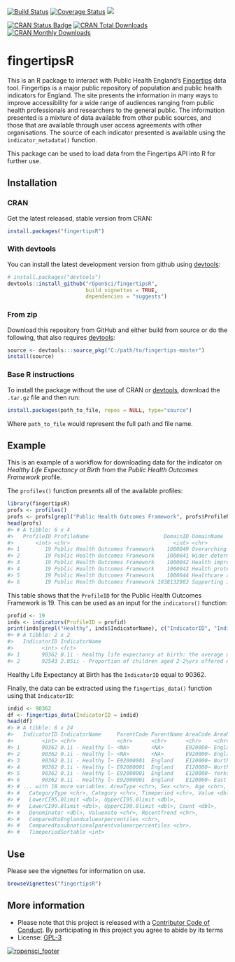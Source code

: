 
<!-- README.md is generated from README.Rmd. Please edit that file -->

[![Build
Status](https://travis-ci.org/ropensci/fingertipsR.svg)](https://travis-ci.org/ropensci/fingertipsR)
[![Coverage
Status](https://coveralls.io/repos/github/ropensci/fingertipsR/badge.svg?branch=master)](https://coveralls.io/github/ropensci/fingertipsR?branch=master)
[![](https://badges.ropensci.org/168_status.svg)](https://github.com/ropensci/onboarding/issues/168)

[![CRAN Status
Badge](http://www.r-pkg.org/badges/version/fingertipsR)](https://cran.r-project.org/package=fingertipsR)
[![CRAN Total
Downloads](http://cranlogs.r-pkg.org/badges/grand-total/fingertipsR)](https://cran.r-project.org/package=fingertipsR)
[![CRAN Monthly
Downloads](http://cranlogs.r-pkg.org/badges/fingertipsR)](https://cran.r-project.org/package=fingertipsR)

# fingertipsR

This is an R package to interact with Public Health England’s
[Fingertips](http://fingertips.phe.org.uk/) data tool. Fingertips is a
major public repository of population and public health indicators for
England. The site presents the information in many ways to improve
accessibility for a wide range of audiences ranging from public health
professionals and researchers to the general public. The information
presented is a mixture of data available from other public sources, and
those that are available through user access agreements with other
organisations. The source of each indicator presented is available using
the `indicator_metadata()` function.

This package can be used to load data from the Fingertips API into R for
further use.

## Installation

### CRAN

Get the latest released, stable version from CRAN:

``` r
install.packages("fingertipsR")
```

### With devtools

You can install the latest development version from github using
[devtools](https://github.com/hadley/devtools):

``` r
# install.packages("devtools")
devtools::install_github("rOpenSci/fingertipsR",
                         build_vignettes = TRUE,
                         dependencies = "suggests")
```

### From zip

Download this repository from GitHub and either build from source or do
the following, that also requires
[devtools](https://github.com/hadley/devtools):

``` r
source <- devtools:::source_pkg("C:/path/to/fingertips-master")
install(source)
```

### Base R instructions

To install the package without the use of CRAN or
[devtools](https://github.com/hadley/devtools), download the `.tar.gz`
file and then run:

``` r
install.packages(path_to_file, repos = NULL, type="source")
```

Where `path_to_file` would represent the full path and file name.

## Example

This is an example of a workflow for downloading data for the indicator
on *Healthy Life Expectancy at Birth* from the *Public Health Outcomes
Framework* profile.

The `profiles()` function presents all of the available profiles:

``` r
library(fingertipsR)
profs <- profiles()
profs <- profs[grepl("Public Health Outcomes Framework", profs$ProfileName),]
head(profs)
#> # A tibble: 6 x 4
#>   ProfileID ProfileName                        DomainID DomainName        
#>       <int> <chr>                                 <int> <chr>             
#> 1        19 Public Health Outcomes Framework    1000049 Overarching indic~
#> 2        19 Public Health Outcomes Framework    1000041 Wider determinant~
#> 3        19 Public Health Outcomes Framework    1000042 Health improvement
#> 4        19 Public Health Outcomes Framework    1000043 Health protection 
#> 5        19 Public Health Outcomes Framework    1000044 Healthcare and pr~
#> 6        19 Public Health Outcomes Framework 1938132983 Supporting inform~
```

This table shows that the `ProfileID` for the Public Health Outcomes
Framework is 19. This can be used as an input for the `indicators()`
function:

``` r
profid <- 19
inds <- indicators(ProfileID = profid)
print(inds[grepl("Healthy", inds$IndicatorName), c("IndicatorID", "IndicatorName")])
#> # A tibble: 2 x 2
#>   IndicatorID IndicatorName                                               
#>         <int> <fct>                                                       
#> 1       90362 0.1i - Healthy life expectancy at birth: the average number~
#> 2       92543 2.05ii - Proportion of children aged 2-2½yrs offered ASQ-3 ~
```

Healthy Life Expectancy at Birth has the `IndicatorID` equal to 90362.

Finally, the data can be extracted using the `fingertips_data()`
function using that `IndicatorID`:

``` r
indid <- 90362
df <- fingertips_data(IndicatorID = indid)
head(df)
#> # A tibble: 6 x 24
#>   IndicatorID IndicatorName     ParentCode ParentName AreaCode AreaName   
#>         <int> <chr>             <chr>      <chr>      <chr>    <chr>      
#> 1       90362 0.1i - Healthy l~ <NA>       <NA>       E920000~ England    
#> 2       90362 0.1i - Healthy l~ <NA>       <NA>       E920000~ England    
#> 3       90362 0.1i - Healthy l~ E92000001  England    E120000~ North East~
#> 4       90362 0.1i - Healthy l~ E92000001  England    E120000~ North West~
#> 5       90362 0.1i - Healthy l~ E92000001  England    E120000~ Yorkshire ~
#> 6       90362 0.1i - Healthy l~ E92000001  England    E120000~ East Midla~
#> # ... with 18 more variables: AreaType <chr>, Sex <chr>, Age <chr>,
#> #   CategoryType <chr>, Category <chr>, Timeperiod <chr>, Value <dbl>,
#> #   LowerCI95.0limit <dbl>, UpperCI95.0limit <dbl>,
#> #   LowerCI99.8limit <dbl>, UpperCI99.8limit <dbl>, Count <dbl>,
#> #   Denominator <dbl>, Valuenote <chr>, RecentTrend <chr>,
#> #   ComparedtoEnglandvalueorpercentiles <chr>,
#> #   Comparedtosubnationalparentvalueorpercentiles <chr>,
#> #   TimeperiodSortable <int>
```

## Use

Please see the vignettes for information on use.

``` r
browseVignettes("fingertipsR")
```

## More information

  - Please note that this project is released with a [Contributor Code
    of Conduct](CONDUCT.md). By participating in this project you agree
    to abide by its terms
  - License:
[GPL-3](https://opensource.org/licenses/GPL-3.0)

[![ropensci\_footer](https://ropensci.org/public_images/ropensci_footer.png)](https://ropensci.org)
